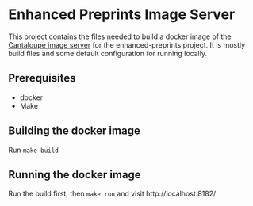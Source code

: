 # Enhanced Preprints Image Server

This project contains the files needed to build a docker image of the
[Cantaloupe image server](https://cantaloupe-project.github.io/) for the enhanced-preprints project. It is mostly build
files and some default configuration for running locally.

## Prerequisites

- docker
- Make

## Building the docker image

Run `make build`

## Running the docker image

Run the build first, then `make run` and visit http://localhost:8182/
